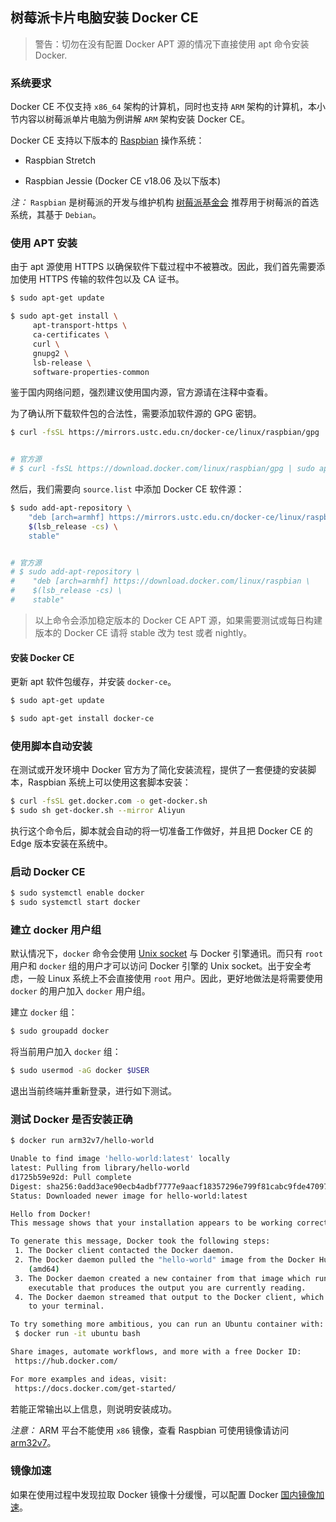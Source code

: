 ## 树莓派卡片电脑安装 Docker CE

>警告：切勿在没有配置 Docker APT 源的情况下直接使用 apt 命令安装 Docker.

### 系统要求

Docker CE 不仅支持 `x86_64` 架构的计算机，同时也支持 `ARM` 架构的计算机，本小节内容以树莓派单片电脑为例讲解 `ARM` 架构安装 Docker CE。

Docker CE 支持以下版本的 [Raspbian](https://www.raspberrypi.org/downloads/raspbian/) 操作系统：

* Raspbian Stretch

* Raspbian Jessie (Docker CE v18.06 及以下版本)

*注：* `Raspbian` 是树莓派的开发与维护机构 [树莓派基金会](http://www.raspberrypi.org/) 推荐用于树莓派的首选系统，其基于 `Debian`。

### 使用 APT 安装

由于 apt 源使用 HTTPS 以确保软件下载过程中不被篡改。因此，我们首先需要添加使用 HTTPS 传输的软件包以及 CA 证书。

```bash
$ sudo apt-get update

$ sudo apt-get install \
     apt-transport-https \
     ca-certificates \
     curl \
     gnupg2 \
     lsb-release \
     software-properties-common
```

鉴于国内网络问题，强烈建议使用国内源，官方源请在注释中查看。

为了确认所下载软件包的合法性，需要添加软件源的 GPG 密钥。

```bash
$ curl -fsSL https://mirrors.ustc.edu.cn/docker-ce/linux/raspbian/gpg | sudo apt-key add -


# 官方源
# $ curl -fsSL https://download.docker.com/linux/raspbian/gpg | sudo apt-key add -
```

然后，我们需要向 `source.list` 中添加 Docker CE 软件源：

```bash
$ sudo add-apt-repository \
    "deb [arch=armhf] https://mirrors.ustc.edu.cn/docker-ce/linux/raspbian \
    $(lsb_release -cs) \
    stable"


# 官方源
# $ sudo add-apt-repository \
#    "deb [arch=armhf] https://download.docker.com/linux/raspbian \
#    $(lsb_release -cs) \
#    stable"    
```

>以上命令会添加稳定版本的 Docker CE APT 源，如果需要测试或每日构建版本的 Docker CE 请将 stable 改为 test 或者 nightly。

#### 安装 Docker CE

更新 apt 软件包缓存，并安装 `docker-ce`。

```bash
$ sudo apt-get update

$ sudo apt-get install docker-ce
```

### 使用脚本自动安装

在测试或开发环境中 Docker 官方为了简化安装流程，提供了一套便捷的安装脚本，Raspbian 系统上可以使用这套脚本安装：

```bash
$ curl -fsSL get.docker.com -o get-docker.sh
$ sudo sh get-docker.sh --mirror Aliyun
```

执行这个命令后，脚本就会自动的将一切准备工作做好，并且把 Docker CE 的 Edge 版本安装在系统中。

### 启动 Docker CE

```bash
$ sudo systemctl enable docker
$ sudo systemctl start docker
```

### 建立 docker 用户组

默认情况下，`docker` 命令会使用 [Unix socket](https://en.wikipedia.org/wiki/Unix_domain_socket) 与 Docker 引擎通讯。而只有 `root` 用户和 `docker` 组的用户才可以访问 Docker 引擎的 Unix socket。出于安全考虑，一般 Linux 系统上不会直接使用 `root` 用户。因此，更好地做法是将需要使用 `docker` 的用户加入 `docker` 用户组。

建立 `docker` 组：

```bash
$ sudo groupadd docker
```

将当前用户加入 `docker` 组：

```bash
$ sudo usermod -aG docker $USER
```

退出当前终端并重新登录，进行如下测试。

### 测试 Docker 是否安装正确

```bash
$ docker run arm32v7/hello-world

Unable to find image 'hello-world:latest' locally
latest: Pulling from library/hello-world
d1725b59e92d: Pull complete
Digest: sha256:0add3ace90ecb4adbf7777e9aacf18357296e799f81cabc9fde470971e499788
Status: Downloaded newer image for hello-world:latest

Hello from Docker!
This message shows that your installation appears to be working correctly.

To generate this message, Docker took the following steps:
 1. The Docker client contacted the Docker daemon.
 2. The Docker daemon pulled the "hello-world" image from the Docker Hub.
    (amd64)
 3. The Docker daemon created a new container from that image which runs the
    executable that produces the output you are currently reading.
 4. The Docker daemon streamed that output to the Docker client, which sent it
    to your terminal.

To try something more ambitious, you can run an Ubuntu container with:
 $ docker run -it ubuntu bash

Share images, automate workflows, and more with a free Docker ID:
 https://hub.docker.com/

For more examples and ideas, visit:
 https://docs.docker.com/get-started/
```

若能正常输出以上信息，则说明安装成功。

*注意：* ARM 平台不能使用 `x86` 镜像，查看 Raspbian 可使用镜像请访问 [arm32v7](https://hub.docker.com/u/arm32v7/)。

### 镜像加速

如果在使用过程中发现拉取 Docker 镜像十分缓慢，可以配置 Docker [国内镜像加速](mirror.md)。
